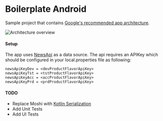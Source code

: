 # Boilerplate Android

Sample project that contains [Google's recommended app architecture](https://developer.android.com/jetpack/guide?gclid=Cj0KCQjw9_mDBhCGARIsAN3PaFOLBytu_oVS_e6q5uFSkcrURRH1zifwCmzpE5Mmq4S2J1Jpi21Ix1IaAueuEALw_wcB&gclsrc=aw.ds).

![Architecture overview](https://developer.android.com/topic/libraries/architecture/images/final-architecture.png)

#### Setup
The app uses [NewsApi](https://newsapi.org/) as a data source. The api requires an APIKey which should be configured in your local.properties file as following:
```
newsApiKeyDev = <devProductFlavorApiKey>
newsApiKeyTst = <tstProductFlavorApiKey>
newsApiKeyAcc = <accProductFlavorApiKey>
newsApiKeyPrd = <prdProductFlavorApiKey>
```

#### TODO
* Replace Moshi with [Kotlin Serialization](https://blog.jetbrains.com/kotlin/2020/10/kotlinx-serialization-1-0-released/)
* Add Unit Tests
* Add UI Tests
